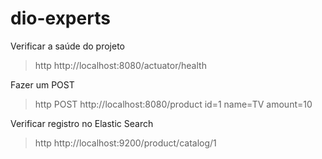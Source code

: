 # dio-experts

Verificar a saúde do projeto
> http http://localhost:8080/actuator/health

Fazer um POST
> http POST http://localhost:8080/product id=1 name=TV amount=10

Verificar registro no Elastic Search
> http  http://localhost:9200/product/catalog/1